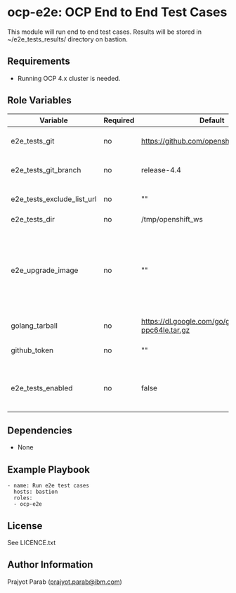 ocp-e2e: OCP End to End Test Cases
=========

This module will run end to end test cases. Results will be stored in ~/e2e_tests_results/ directory on bastion.

Requirements
------------

 - Running OCP 4.x cluster is needed.

Role Variables
--------------

| Variable                    | Required | Default                                    | Comments                                            |
|-----------------------------|----------|--------------------------------------------|-----------------------------------------------------|
| e2e_tests_git               | no       | https://github.com/openshift/origin        | Git repo url for the e2e tests                      |
| e2e_tests_git_branch        | no       | release-4.4                                | Git repo branch for e2e tests                       |
| e2e_tests_exclude_list_url  | no       | ""                                         | URL to list of testcases to be excluded             |
| e2e_tests_dir               | no       | /tmp/openshift_ws                          | Test directory                                      |
| e2e_upgrade_image           | no       | ""                                         | The cluster will be upgraded to this image by e2e. In case of an empty string, the upgrade won't be done. |
| golang_tarball              | no       | https://dl.google.com/go/go1.12.17.linux-ppc64le.tar.gz | HTTP URL for golang tarball            |
| github_token                | no       | ""                                         | Github token used for authentication                |
| e2e_tests_enabled           | no       | false                                      | Flag to be set to true to enable e2e tests playbook |

Dependencies
------------

 - None

Example Playbook
----------------

    - name: Run e2e test cases
      hosts: bastion
      roles:
      - ocp-e2e

License
-------

See LICENCE.txt

Author Information
------------------

Prajyot Parab (prajyot.parab@ibm.com)

